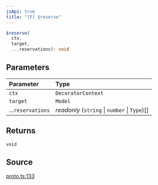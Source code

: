 ```yaml
---
jsApi: true
title: "[F] $reserve"
---
```


```ts
$reserve(
  ctx,
  target,
  ...reservations): void
```

## Parameters

| Parameter         | Type                                          |
| :---------------- | :-------------------------------------------- |
| `ctx`             | `DecoratorContext`                            |
| `target`          | `Model`                                       |
| ...`reservations` | _readonly_ (`string` \| `number` \| `Type`)[] |

## Returns

`void`

## Source

[proto.ts:133](https://github.com/markcowl/cadl/blob/3db15286/packages/protobuf/src/proto.ts#L133)
